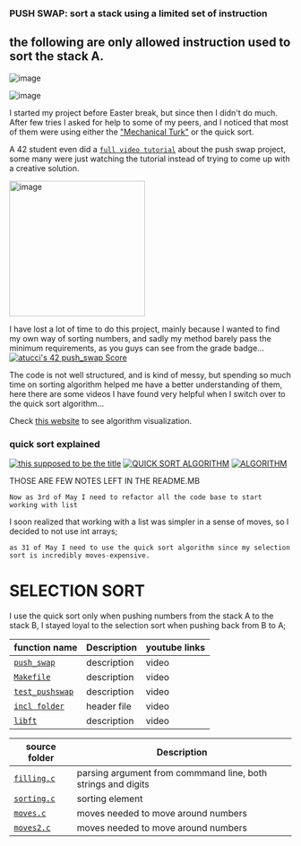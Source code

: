  ### PUSH SWAP: sort a stack using a limited set of instruction


## the following are  only allowed instruction used to sort the stack A.

![image](https://github.com/alessiotucci/push_swap42/assets/116757689/982346fa-2879-46fb-823f-db90fd45c7a2)


![image](https://github.com/alessiotucci/push_swap42/assets/116757689/5dcc99a6-5395-4db2-b3ff-f95a69531a90)





 
 
 I started my project before Easter break, but since then I  didn't do much.
 After few tries I asked for help to some of my peers,
 and I noticed that most of them were using either the ["Mechanical Turk"](https://medium.com/@ayogun/push-swap-c1f5d2d41e97)  or the quick sort.
 
 
 A 42  student  even did a [```full video tutorial```](https://youtu.be/OaG81sDEpVk) about the push  swap project, some  many were just  watching the tutorial instead of trying to come up with a creative solution.

<img width="242" alt="image" src="https://github.com/alessiotucci/push_swap42/assets/116757689/da30a652-c5da-445b-b276-ce099c80c739">


I have lost a lot of time to do this project, mainly because  I wanted to find my own way of sorting numbers, and sadly my method barely pass the minimum requirements, as you guys can see from the grade badge...
 [![atucci's 42 push_swap Score](https://badge42.vercel.app/api/v2/clfazuqz3001108jxp6bw1lum/project/3060049)](https://github.com/JaeSeoKim/badge42)

The code is  not well structured, and  is kind of messy, but spending so much time on sorting algorithm helped me have a better understanding of them, here there are some videos I have found very helpful when I switch over to the quick sort algorithm... 


Check [this website](https://www.toptal.com/developers/sorting-algorithms) to see algorithm visualization. 

### quick sort explained


<!-- BEGIN YOUTUBE-CARDS -->

[![this supposed to be the title](https://ytcards.demolab.com/?id=7h1s2SojIRw&ab_channel=AbdulBari)](https://youtu.be/7h1s2SojIRw)  [![QUICK SORT ALGORITHM](https://ytcards.demolab.com/?id=XE4VP_8Y0BU&ab_channel=Computerphile)](https://youtu.be/XE4VP_8Y0BU) [![ALGORITHM](https://ytcards.demolab.com/?id=-qOVVRIZzao&ab_channel=AbdulBari)](https://youtu.be/-qOVVRIZzao) 


<!-- END YOUTUBE-CARDS -->


THOSE ARE FEW NOTES LEFT IN THE README.MB


```Now as 3rd of May I need to refactor all the code base to start working with list```


I soon realized that working with a list was simpler in a sense of moves, so I decided to not use int arrays;


```as 31 of May I need to use the quick sort algorithm since my selection sort is incredibly moves-expensive.```

# SELECTION SORT
I use the quick sort  only when pushing numbers from the stack A to the stack B, I stayed loyal to the selection sort when pushing  back from B to A;
 
| function name | Description | youtube links |
 | ----------------------------- | ------------------------------------------------- | ------------------------------------------------------- |
   | [`push_swap`](https://github.com/alessiotucci/push_swap42/blob/master/push_swap.c) | description | video|
 | [`Makefile`]() | description | video|
 | [`test_pushswap`]() | description | video|
  | [`incl folder`](https://github.com/alessiotucci/push_swap42/blob/master/incl/push_swap.h) | header file | video| 
  | [`libft`]() | description | video|


| source folder| Description |
 | ----------------------------- | ------------------------------------------------- | 
   | [`filling.c`](https://github.com/alessiotucci/push_swap42/blob/master/push_swap.c) |parsing argument from commmand line, both strings and digits|
   | [`sorting.c`](https://github.com/alessiotucci/push_swap42/blob/master/push_swap.c) |sorting element|
   | [`moves.c`](https://github.com/alessiotucci/push_swap42/blob/master/push_swap.c) |moves needed to move around numbers|
   | [`moves2.c`](https://github.com/alessiotucci/push_swap42/blob/master/push_swap.c) |moves needed to move around numbers|
        
